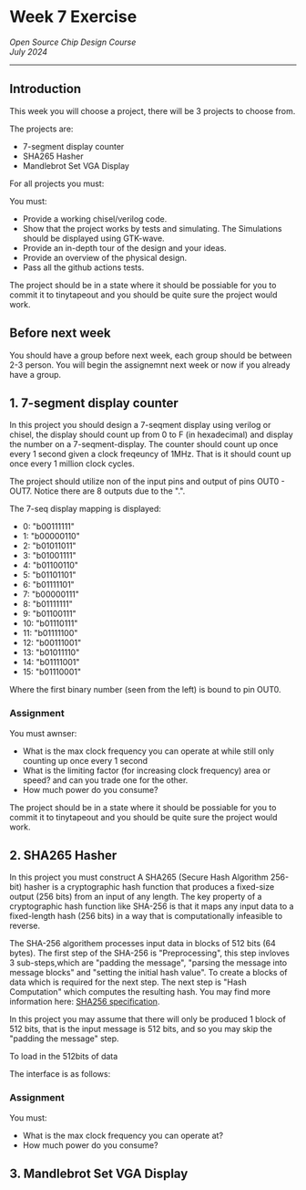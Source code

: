 # Week 7 Exercise  
*Open Source Chip Design Course*  
*July 2024*

---

## Introduction
This week you will choose a project, there will be 3 projects to choose from.

The projects are:
- 7-segment display counter
- SHA265 Hasher
- Mandlebrot Set VGA Display

For all projects you must:

You must:
- Provide a working chisel/verilog code.
- Show that the project works by tests and simulating. The Simulations should be displayed using GTK-wave.
- Provide an in-depth tour of the design and your ideas.
- Provide an overview of the physical design.
- Pass all the github actions tests.

The project should be in a state where it should be possiable for you to commit it to tinytapeout and you should be quite sure the project would work.

## Before next week
You should have a group before next week, each group should be between 2-3 person. You will begin the assignemnt next week or now if you already have a group.

## 1. 7-segment display counter
In this project you should design a 7-seqment display using verilog or chisel, the display should count up from 0 to F (in hexadecimal) and display the number on a 7-seqment-display. 
The counter should count up once every 1 second given a clock freqeuncy of 1MHz. That is it should count up once every 1 million clock cycles.
	
The project should utilize non of the input pins and output of pins OUT0 - OUT7. Notice there are 8 outputs due to the ".".
	
The 7-seq display mapping is displayed:
- 0:   "b00111111"
- 1:   "b00000110"
- 2:   "b01011011"
- 3:   "b01001111"
- 4:   "b01100110"
- 5:   "b01101101"
- 6:   "b01111101"
- 7:   "b00000111"
- 8:   "b01111111"
- 9:   "b01100111"
- 10:  "b01110111"
- 11:  "b01111100"
- 12:  "b00111001"
- 13:  "b01011110"
- 14:  "b01111001"
- 15:  "b01110001"

Where the first binary number (seen from the left) is bound to pin OUT0.

### Assignment
You must awnser:
- What is the max clock frequency you can operate at while still only counting up once every 1 second
- What is the limiting factor (for increasing clock frequency) area or speed? and can you trade one for the other.
- How much power do you consume?
	
The project should be in a state where it should be possiable for you to commit it to tinytapeout and you should be quite sure the project would work.

## 2. SHA265 Hasher
In this project you must construct A SHA265 (Secure Hash Algorithm 256-bit) hasher is a cryptographic hash function that produces a fixed-size output (256 bits) from an input of any length. The key property of a cryptographic hash function like SHA-256 is that it maps any input data to a fixed-length hash (256 bits) in a way that is computationally infeasible to reverse.

The SHA-256 algorithem processes input data in blocks of 512 bits (64 bytes). 
The first step of the SHA-256 is "Preprocessing", this step invloves 3 sub-steps,which are "padding the message", "parsing the message into message blocks" and "setting the initial hash value".
To create a blocks of data which is required for the next step. The next step is "Hash Computation" which computes the resulting hash.
You may find more information here: [SHA256 specification](https://nvlpubs.nist.gov/nistpubs/FIPS/NIST.FIPS.180-4.pdf).

In this project you may assume that there will only be produced 1 block of 512 bits, that is the input message is 512 bits, and so you may skip the "padding the message" step.

To load in the 512bits of data

The interface is as follows:
	

### Assignment
You must:
- What is the max clock frequency you can operate at?
- How much power do you consume?

## 3. Mandlebrot Set VGA Display 

	
